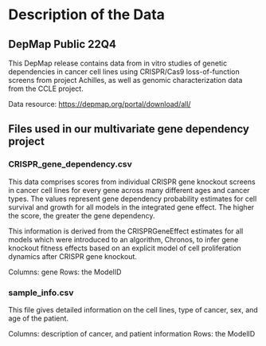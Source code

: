 # Description of the Data

## DepMap Public 22Q4

This DepMap release contains data from in vitro studies of genetic dependencies in cancer cell lines using CRISPR/Cas9 loss-of-function screens from project Achilles, as well as genomic characterization data from the CCLE project.

Data resource:
https://depmap.org/portal/download/all/

## Files used in our multivariate gene dependency project

### CRISPR_gene_dependency.csv ###

This data comprises scores from individual CRISPR gene knockout screens in cancer cell lines for every gene across many different ages and cancer types. The values represent gene dependency probability estimates for cell survival and growth for all models in the integrated gene effect. The higher the score, the greater the gene dependency. 

This information is derived from the CRISPRGeneEffect estimates for all models which were introduced to an algorithm, Chronos, to infer gene knockout fitness effects based on an explicit model of cell proliferation dynamics after CRISPR gene knockout.

Columns: gene
Rows: the ModelID


### sample_info.csv ###

This file gives detailed information on the cell lines, type of cancer, sex, and age of the patient.

Columns: description of cancer, and patient information
Rows: the ModelID
